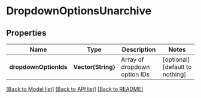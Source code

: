 # DropdownOptionsUnarchive


## Properties
Name | Type | Description | Notes
------------ | ------------- | ------------- | -------------
**dropdownOptionIds** | **Vector{String}** | Array of dropdown option IDs | [optional] [default to nothing]


[[Back to Model list]](../README.md#models) [[Back to API list]](../README.md#api-endpoints) [[Back to README]](../README.md)


